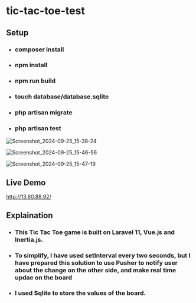 # tic-tac-toe-test

## Setup

- ### composer install
- ### npm install
- ### npm run build
- ### touch database/database.sqlite
- ### php artisan migrate
- ### php artisan test

![Screenshot_2024-09-25_15-38-24](https://github.com/user-attachments/assets/d2b22601-6b86-4160-82aa-1922bb383b0a)


![Screenshot_2024-09-25_15-46-56](https://github.com/user-attachments/assets/2eb940ba-7d23-4586-9bc4-140d74c9f101)



![Screenshot_2024-09-25_15-47-19](https://github.com/user-attachments/assets/0390aeac-8876-4f55-832c-5e6cb7db317c)


## Live Demo
http://13.60.88.92/ 

## Explaination


- ### This Tic Tac Toe game is built on Laravel 11, Vue.js and Inertia.js.
- ### To simplify, I have used setInterval every two seconds, but I have prepared this solution to use Pusher to notify user about the change on the other side, and make real time updae on the board
- ### I used Sqlite to store the values of the board.
